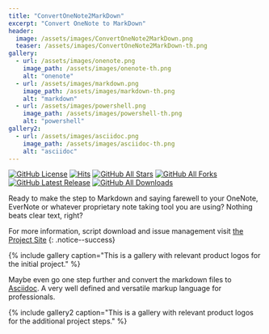 ```yaml
---
title: "ConvertOneNote2MarkDown"
excerpt: "Convert OneNote to MarkDown"
header:
  image: /assets/images/ConvertOneNote2MarkDown.png
  teaser: /assets/images/ConvertOneNote2MarkDown-th.png
gallery:
  - url: /assets/images/onenote.png
    image_path: /assets/images/onenote-th.png
    alt: "onenote"
  - url: /assets/images/markdown.png
    image_path: /assets/images/markdown-th.png
    alt: "markdown"
  - url: /assets/images/powershell.png
    image_path: /assets/images/powershell-th.png
    alt: "powershell"
gallery2:
  - url: /assets/images/asciidoc.png
    image_path: /assets/images/asciidoc-th.png
    alt: "asciidoc"
---
```

[![GitHub License](https://img.shields.io/github/license/SjoerdV/ConvertOneNote2MarkDown)](https://github.com/SjoerdV/ConvertOneNote2MarkDown/blob/master/LICENSE)
[![Hits](https://hits.seeyoufarm.com/api/count/incr/badge.svg?url=https%3A%2F%2Fgithub.com%2FSjoerdV%2FConvertOneNote2MarkDown&count_bg=%2379C83D&title_bg=%23555555&icon=&icon_color=%23E7E7E7&title=hits&edge_flat=false)](https://github.com/SjoerdV/ConvertOneNote2MarkDown)
[![GitHub All Stars](https://img.shields.io/github/stars/SjoerdV/ConvertOneNote2MarkDown?label=stars)](https://github.com/SjoerdV/ConvertOneNote2MarkDown/stargazers)
[![GitHub All Forks](https://img.shields.io/github/forks/SjoerdV/ConvertOneNote2MarkDown?label=forks)](https://github.com/SjoerdV/ConvertOneNote2MarkDown/network/members)
[![GitHub Latest Release](https://img.shields.io/github/v/release/SjoerdV/ConvertOneNote2MarkDown?include_prereleases&color=red)](https://github.com/SjoerdV/ConvertOneNote2MarkDown/releases)
[![GitHub All Downloads](https://img.shields.io/github/downloads/SjoerdV/ConvertOneNote2MarkDown/total?label=downloads)](https://github.com/SjoerdV/ConvertOneNote2MarkDown/releases)

Ready to make the step to Markdown and saying farewell to your OneNote, EverNote or whatever proprietary note taking tool you are using? Nothing beats clear text, right?

For more information, script download and issue management visit [the Project Site][1]
{: .notice--success}

{% include gallery caption="This is a gallery with relevant product logos for the initial project." %}

Maybe even go one step further and convert the markdown files to [Asciidoc][2]. A very well defined and versatile markup language for professionals.

{% include gallery2 caption="This is a gallery with relevant product logos for the additional project steps." %}

<!-- Begin References -->
[1]: /ConvertOneNote2MarkDown
[2]: https://asciidoc.org
<!-- End References -->
